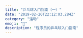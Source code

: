 ```yaml
---
title: "乒乓球入门指南（一）"
date: "2019-02-20T22:12:03.284Z"
category: "运动"
emoji: "🏓"
description: "程序员的乒乓球入门指南"
---
```

